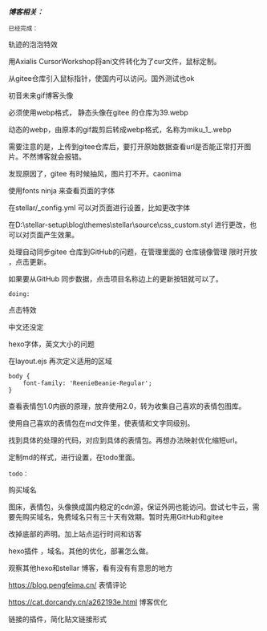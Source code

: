 ***博客相关：***

`已经完成：`

轨迹的泡泡特效

 用Axialis CursorWorkshop将ani文件转化为了cur文件，鼠标定制。

从gitee仓库引入鼠标指针，使国内可以访问。国外测试也ok

初音未来gif博客头像 

必须使用webp格式，  静态头像在gitee 的仓库为39.webp

动态的webp，由原本的gif裁剪后转成webp格式，名称为miku_1_.webp

需要注意的是，上传到gitee仓库后，要打开原始数据查看url是否能正常打开图片。不然博客就会报错。

发现原因了，gitee 有时候抽风，图片打不开。caonima 

 

使用fonts ninja 来查看页面的字体



在stellar/_config.yml  可以对页面进行设置，比如更改字体

在D:\stellar-setup\blog\themes\stellar\source\css\_custom.styl 进行更改，也可以对页面产生效果。



处理自动同步gitee 仓库到GitHub的问题，在管理里面的      仓库镜像管理       限时开放 ，点击更新。

如果要从GitHub 同步数据，点击项目名称边上的更新按钮就可以了。



`doing:`

点击特效 

中文还没定

hexo字体，英文大小的问题  

在layout.ejs 再次定义适用的区域

```
body {
    font-family: 'ReenieBeanie-Regular';
}
```

查看表情包1.0内嵌的原理，放弃使用2.0，转为收集自己喜欢的表情包图库。

使用自己喜欢的表情包在md文件里，使表情和文字同级别。

找到具体的处理的代码，对应到具体的表情包。再想办法映射优化缩短url。

定制md的样式，进行设置，在todo里面。



`todo：`

购买域名

图床，表情包，头像换成国内稳定的cdn源，保证外网也能访问。尝试七牛云，需要先购买域名，免费域名只有三十天有效期。暂时先用GitHub和gitee

改掉底部的声明。加上站点运行时间和访客

hexo插件 ，域名。其他的优化，部署怎么做。

观察其他hexo和stellar 博客，看有没有有意思的地方

 https://blog.pengfeima.cn/ 表情评论

https://cat.dorcandy.cn/a262193e.html 博客优化

链接的插件，简化贴文链接形式
